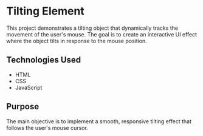 # Tilting Element

This project demonstrates a tilting object that dynamically tracks the movement of the user's mouse. The goal is to create an interactive UI effect where the object tilts in response to the mouse position.

## Technologies Used
- HTML
- CSS
- JavaScript

## Purpose
The main objective is to implement a smooth, responsive tilting effect that follows the user's mouse cursor.
